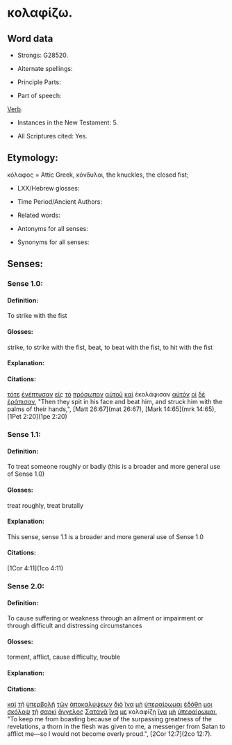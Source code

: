 # κολαφίζω.

<!-- Status: S2=Needs2ndReview -->
<!-- Lexica used for edits: BDAG, FFM, LN, BN, A-S -->

## Word data

* Strongs: G28520.


* Alternate spellings:

* Principle Parts: 

* Part of speech: 

[Verb](http://ugg.readthedocs.io/en/latest/verb.html).

* Instances in the New Testament: 5.

* All Scriptures cited: Yes.

## Etymology: 

κόλαφος = Attic Greek, κόνδυλοι, the knuckles, the closed fist;

* LXX/Hebrew glosses: 

* Time Period/Ancient Authors: 

* Related words: 

* Antonyms for all senses:

* Synonyms for all senses: 

## Senses:

### Sense 1.0:

#### Definition: 

To strike with the fist

#### Glosses:

strike, to strike with the fist, beat, to beat with the fist, to hit with the fist

#### Explanation:

#### Citations:

[τότε](../G51190/01.md) [ἐνέπτυσαν](../G17160/01.md) [εἰς](../G15190/01.md) [τὸ](../G35880/01.md) [πρόσωπον](../G43830/01.md) [αὐτοῦ](../G08460/01.md) [καὶ](../G25320/01.md) ἐκολάφισαν [αὐτόν](../G08460/01.md) [οἱ](../G35880/01.md) [δὲ](../G11610/01.md) [ἐράπισαν](../G44740/01.md), 
"Then they spit in his face and beat him, and struck him with the palms of their hands,", 
[Matt 26:67](mat 26:67),  [Mark 14:65](mrk 14:65), [1Pet 2:20](1pe 2:20)

### Sense 1.1:

#### Definition: 

To treat someone roughly or badly (this is a broader and more general use of Sense 1.0)

#### Glosses:

treat roughly, treat brutally

#### Explanation:

This sense, sense 1.1 is a broader and more general use of Sense 1.0 

#### Citations:

[1Cor 4:11](1co 4:11)   

### Sense 2.0:

#### Definition: 

To cause suffering or weakness through an ailment or impairment or through difficult and distressing circumstances 

#### Glosses:

torment, afflict, cause difficulty, trouble

#### Explanation:

#### Citations:

[καὶ](../G25320/01.md) [τῇ](../G35880/01.md) [ὑπερβολῇ](../G52360/01.md) [τῶν](../G35880/01.md) [ἀποκαλύψεων](../G06020/01.md) [διὸ](../G13520/01.md) [ἵνα](../G24430/01.md) [μὴ](../G33610/01.md) [ὑπεραίρωμαι](../G52290/01.md) [ἐδόθη](../G13250/01.md) [μοι](../G14730/01.md) [σκόλοψ](../G46470/01.md) [τῇ](../G35880/01.md) [σαρκί](../G45610/01.md) [ἄγγελος](../G00320/01.md) [Σατανᾶ](../G99999/01.md) [ἵνα](../G24430/01.md) [με](../G14730/01.md) κολαφίζῃ [ἵνα](../G24430/01.md) [μὴ](../G33610/01.md) [ὑπεραίρωμαι](../G52290/01.md), 
"To keep me from boasting because of the surpassing greatness of the revelations, a thorn in the flesh was given to me, a messenger from Satan to afflict me—so I would not become overly proud.", 
[2Cor 12:7](2co 12:7).
